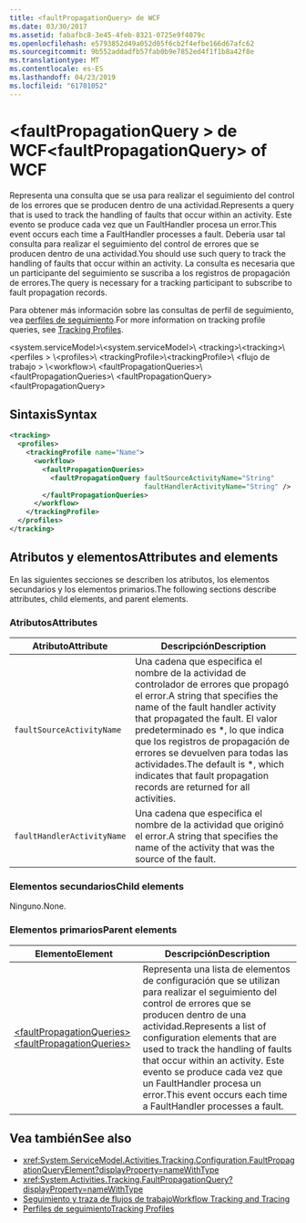 ```yaml
---
title: <faultPropagationQuery> de WCF
ms.date: 03/30/2017
ms.assetid: fabafbc8-3e45-4feb-8321-0725e9f4079c
ms.openlocfilehash: e5793852d49a052d05f6cb2f4efbe166d67afc62
ms.sourcegitcommit: 9b552addadfb57fab0b9e7852ed4f1f1b8a42f8e
ms.translationtype: MT
ms.contentlocale: es-ES
ms.lasthandoff: 04/23/2019
ms.locfileid: "61701052"
---
```

# <a name="faultpropagationquery-of-wcf"></a><span data-ttu-id="3eda6-102">\<faultPropagationQuery > de WCF</span><span class="sxs-lookup"><span data-stu-id="3eda6-102">\<faultPropagationQuery> of WCF</span></span>

<span data-ttu-id="3eda6-103">Representa una consulta que se usa para realizar el seguimiento del control de los errores que se producen dentro de una actividad.</span><span class="sxs-lookup"><span data-stu-id="3eda6-103">Represents a query that is used to track the handling of faults that occur within an activity.</span></span>  <span data-ttu-id="3eda6-104">Este evento se produce cada vez que un FaultHandler procesa un error.</span><span class="sxs-lookup"><span data-stu-id="3eda6-104">This event occurs each time a FaultHandler processes a fault.</span></span> <span data-ttu-id="3eda6-105">Debería usar tal consulta para realizar el seguimiento del control de errores que se producen dentro de una actividad.</span><span class="sxs-lookup"><span data-stu-id="3eda6-105">You should use such query to track the handling of faults that occur within an activity.</span></span> <span data-ttu-id="3eda6-106">La consulta es necesaria que un participante del seguimiento se suscriba a los registros de propagación de errores.</span><span class="sxs-lookup"><span data-stu-id="3eda6-106">The query is necessary for a  tracking participant to subscribe to fault propagation records.</span></span>

<span data-ttu-id="3eda6-107">Para obtener más información sobre las consultas de perfil de seguimiento, vea [perfiles de seguimiento](../../../../../docs/framework/windows-workflow-foundation/tracking-profiles.md).</span><span class="sxs-lookup"><span data-stu-id="3eda6-107">For more information on tracking profile queries, see [Tracking Profiles](../../../../../docs/framework/windows-workflow-foundation/tracking-profiles.md).</span></span>

<span data-ttu-id="3eda6-108">\<system.serviceModel>\\</span><span class="sxs-lookup"><span data-stu-id="3eda6-108">\<system.serviceModel>\\</span></span>
<span data-ttu-id="3eda6-109">\<tracking>\\</span><span class="sxs-lookup"><span data-stu-id="3eda6-109">\<tracking>\\</span></span>
<span data-ttu-id="3eda6-110">\<perfiles > \\</span><span class="sxs-lookup"><span data-stu-id="3eda6-110">\<profiles>\\</span></span>
<span data-ttu-id="3eda6-111">\<trackingProfile>\\</span><span class="sxs-lookup"><span data-stu-id="3eda6-111">\<trackingProfile>\\</span></span>
<span data-ttu-id="3eda6-112">\<flujo de trabajo > \\</span><span class="sxs-lookup"><span data-stu-id="3eda6-112">\<workflow>\\</span></span>
<span data-ttu-id="3eda6-113">\<faultPropagationQueries>\\</span><span class="sxs-lookup"><span data-stu-id="3eda6-113">\<faultPropagationQueries>\\</span></span>
<span data-ttu-id="3eda6-114">\<faultPropagationQuery></span><span class="sxs-lookup"><span data-stu-id="3eda6-114">\<faultPropagationQuery></span></span>

## <a name="syntax"></a><span data-ttu-id="3eda6-115">Sintaxis</span><span class="sxs-lookup"><span data-stu-id="3eda6-115">Syntax</span></span>

```xml
<tracking>
  <profiles>
    <trackingProfile name="Name">
      <workflow>
        <faultPropagationQueries>
          <faultPropagationQuery faultSourceActivityName="String"
                                 faultHandlerActivityName="String" />
        </faultPropagationQueries>
      </workflow>
    </trackingProfile>
  </profiles>
</tracking>
```

## <a name="attributes-and-elements"></a><span data-ttu-id="3eda6-116">Atributos y elementos</span><span class="sxs-lookup"><span data-stu-id="3eda6-116">Attributes and elements</span></span>

<span data-ttu-id="3eda6-117">En las siguientes secciones se describen los atributos, los elementos secundarios y los elementos primarios.</span><span class="sxs-lookup"><span data-stu-id="3eda6-117">The following sections describe attributes, child elements, and parent elements.</span></span>

### <a name="attributes"></a><span data-ttu-id="3eda6-118">Atributos</span><span class="sxs-lookup"><span data-stu-id="3eda6-118">Attributes</span></span>

|<span data-ttu-id="3eda6-119">Atributo</span><span class="sxs-lookup"><span data-stu-id="3eda6-119">Attribute</span></span>|<span data-ttu-id="3eda6-120">Descripción</span><span class="sxs-lookup"><span data-stu-id="3eda6-120">Description</span></span>|
|---------------|-----------------|
|`faultSourceActivityName`|<span data-ttu-id="3eda6-121">Una cadena que especifica el nombre de la actividad de controlador de errores que propagó el error.</span><span class="sxs-lookup"><span data-stu-id="3eda6-121">A string that specifies the name of the fault handler activity that propagated the fault.</span></span> <span data-ttu-id="3eda6-122">El valor predeterminado es \*, lo que indica que los registros de propagación de errores se devuelven para todas las actividades.</span><span class="sxs-lookup"><span data-stu-id="3eda6-122">The default is \*, which indicates that fault propagation records are returned for all activities.</span></span>|
|`faultHandlerActivityName`|<span data-ttu-id="3eda6-123">Una cadena que especifica el nombre de la actividad que originó el error.</span><span class="sxs-lookup"><span data-stu-id="3eda6-123">A string that specifies the name of the activity that was the source of the fault.</span></span>|

### <a name="child-elements"></a><span data-ttu-id="3eda6-124">Elementos secundarios</span><span class="sxs-lookup"><span data-stu-id="3eda6-124">Child elements</span></span>

<span data-ttu-id="3eda6-125">Ninguno.</span><span class="sxs-lookup"><span data-stu-id="3eda6-125">None.</span></span>

### <a name="parent-elements"></a><span data-ttu-id="3eda6-126">Elementos primarios</span><span class="sxs-lookup"><span data-stu-id="3eda6-126">Parent elements</span></span>

|<span data-ttu-id="3eda6-127">Elemento</span><span class="sxs-lookup"><span data-stu-id="3eda6-127">Element</span></span>|<span data-ttu-id="3eda6-128">Descripción</span><span class="sxs-lookup"><span data-stu-id="3eda6-128">Description</span></span>|
|-------------|-----------------|
|[<span data-ttu-id="3eda6-129">\<faultPropagationQueries></span><span class="sxs-lookup"><span data-stu-id="3eda6-129">\<faultPropagationQueries></span></span>](faultpropagationqueries-of-wcf.md)|<span data-ttu-id="3eda6-130">Representa una lista de elementos de configuración que se utilizan para realizar el seguimiento del control de errores que se producen dentro de una actividad.</span><span class="sxs-lookup"><span data-stu-id="3eda6-130">Represents a list of configuration elements that are used to track the handling of faults that occur within an activity.</span></span>  <span data-ttu-id="3eda6-131">Este evento se produce cada vez que un FaultHandler procesa un error.</span><span class="sxs-lookup"><span data-stu-id="3eda6-131">This event occurs each time a FaultHandler processes a fault.</span></span>|

## <a name="see-also"></a><span data-ttu-id="3eda6-132">Vea también</span><span class="sxs-lookup"><span data-stu-id="3eda6-132">See also</span></span>

- <xref:System.ServiceModel.Activities.Tracking.Configuration.FaultPropagationQueryElement?displayProperty=nameWithType>
- <xref:System.Activities.Tracking.FaultPropagationQuery?displayProperty=nameWithType>
- [<span data-ttu-id="3eda6-133">Seguimiento y traza de flujos de trabajo</span><span class="sxs-lookup"><span data-stu-id="3eda6-133">Workflow Tracking and Tracing</span></span>](../../../../../docs/framework/windows-workflow-foundation/workflow-tracking-and-tracing.md)
- [<span data-ttu-id="3eda6-134">Perfiles de seguimiento</span><span class="sxs-lookup"><span data-stu-id="3eda6-134">Tracking Profiles</span></span>](../../../../../docs/framework/windows-workflow-foundation/tracking-profiles.md)
